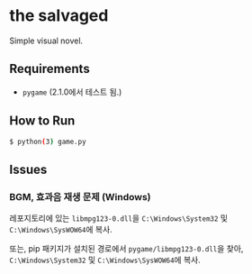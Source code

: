 # the salvaged
Simple visual novel.

## Requirements

- `pygame` (2.1.0에서 테스트 됨.)

## How to Run

```bash
$ python(3) game.py
```

## Issues
### BGM, 효과음 재생 문제 (Windows)

레포지토리에 있는 `libmpg123-0.dll`을 `C:\Windows\System32` 및 `C:\Windows\SysWOW64`에 복사.

또는, pip 패키지가 설치된 경로에서 `pygame/libmpg123-0.dll`을 찾아, `C:\Windows\System32` 및 `C:\Windows\SysWOW64`에 복사.